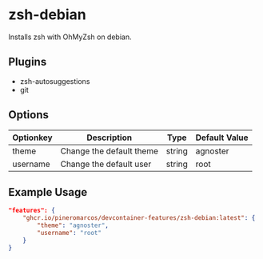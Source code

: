 # zsh-debian 

Installs zsh with OhMyZsh on debian. 

## Plugins

- zsh-autosuggestions
- git

## Options

| Optionkey | Description | Type | Default Value |
|-----|-----|-----|-----|
| theme | Change the default theme  | string | agnoster |
| username | Change the default user  | string | root |


## Example Usage

```json
"features": {
    "ghcr.io/pineromarcos/devcontainer-features/zsh-debian:latest": {
        "theme": "agnoster",
        "username": "root"
    }
}
```